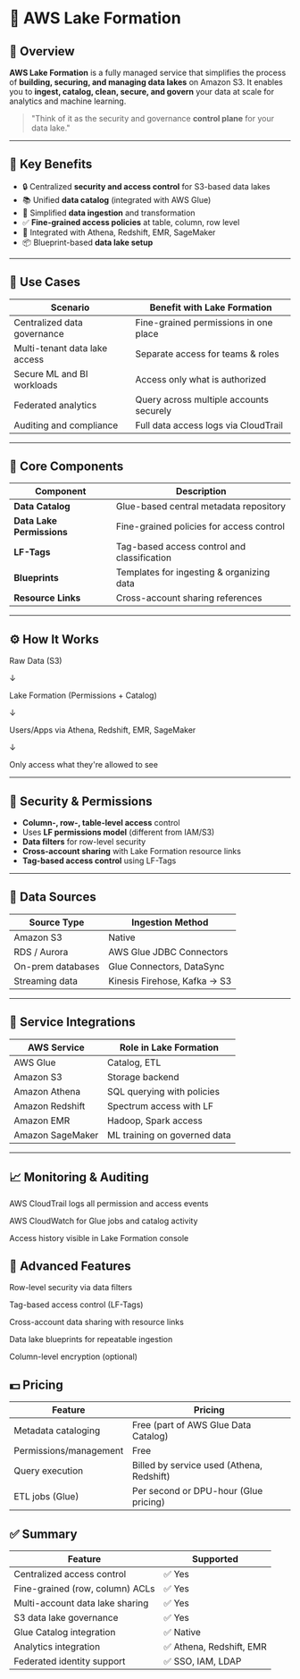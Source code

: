 # 🌊 AWS Lake Formation

## 📘 Overview

**AWS Lake Formation** is a fully managed service that simplifies the process of **building, securing, and managing data lakes** on Amazon S3. It enables you to **ingest, catalog, clean, secure, and govern** your data at scale for analytics and machine learning.

> "Think of it as the security and governance **control plane** for your data lake."

---

## 🚀 Key Benefits

- 🔒 Centralized **security and access control** for S3-based data lakes
- 📚 Unified **data catalog** (integrated with AWS Glue)
- 🔄 Simplified **data ingestion** and transformation
- ✅ **Fine-grained access policies** at table, column, row level
- 🧠 Integrated with Athena, Redshift, EMR, SageMaker
- 📦 Blueprint-based **data lake setup**

---

## 🧰 Use Cases

| Scenario                      | Benefit with Lake Formation             |
| ----------------------------- | --------------------------------------- |
| Centralized data governance   | Fine-grained permissions in one place   |
| Multi-tenant data lake access | Separate access for teams & roles       |
| Secure ML and BI workloads    | Access only what is authorized          |
| Federated analytics           | Query across multiple accounts securely |
| Auditing and compliance       | Full data access logs via CloudTrail    |

---

## 🧱 Core Components

| Component                 | Description                                 |
| ------------------------- | ------------------------------------------- |
| **Data Catalog**          | Glue-based central metadata repository      |
| **Data Lake Permissions** | Fine-grained policies for access control    |
| **LF-Tags**               | Tag-based access control and classification |
| **Blueprints**            | Templates for ingesting & organizing data   |
| **Resource Links**        | Cross-account sharing references            |

---

## ⚙️ How It Works

Raw Data (S3)

↓

Lake Formation (Permissions + Catalog)

↓

Users/Apps via Athena, Redshift, EMR, SageMaker

↓

Only access what they're allowed to see

---

## 🔐 Security & Permissions

- **Column-, row-, table-level access** control
- Uses **LF permissions model** (different from IAM/S3)
- **Data filters** for row-level security
- **Cross-account sharing** with Lake Formation resource links
- **Tag-based access control** using LF-Tags

---

## 🔄 Data Sources

| Source Type       | Ingestion Method             |
| ----------------- | ---------------------------- |
| Amazon S3         | Native                       |
| RDS / Aurora      | AWS Glue JDBC Connectors     |
| On-prem databases | Glue Connectors, DataSync    |
| Streaming data    | Kinesis Firehose, Kafka → S3 |

---

## 🔗 Service Integrations

| AWS Service      | Role in Lake Formation       |
| ---------------- | ---------------------------- |
| AWS Glue         | Catalog, ETL                 |
| Amazon S3        | Storage backend              |
| Amazon Athena    | SQL querying with policies   |
| Amazon Redshift  | Spectrum access with LF      |
| Amazon EMR       | Hadoop, Spark access         |
| Amazon SageMaker | ML training on governed data |

---

## 📈 Monitoring & Auditing

AWS CloudTrail logs all permission and access events

AWS CloudWatch for Glue jobs and catalog activity

Access history visible in Lake Formation console

## 🧠 Advanced Features

Row-level security via data filters

Tag-based access control (LF-Tags)

Cross-account data sharing with resource links

Data lake blueprints for repeatable ingestion

Column-level encryption (optional)

## 💵 Pricing

| Feature                | Pricing                                   |
| ---------------------- | ----------------------------------------- |
| Metadata cataloging    | Free (part of AWS Glue Data Catalog)      |
| Permissions/management | Free                                      |
| Query execution        | Billed by service used (Athena, Redshift) |
| ETL jobs (Glue)        | Per second or DPU-hour (Glue pricing)     |

## ✅ Summary

| Feature                         | Supported                |
| ------------------------------- | ------------------------ |
| Centralized access control      | ✅ Yes                   |
| Fine-grained (row, column) ACLs | ✅ Yes                   |
| Multi-account data lake sharing | ✅ Yes                   |
| S3 data lake governance         | ✅ Yes                   |
| Glue Catalog integration        | ✅ Native                |
| Analytics integration           | ✅ Athena, Redshift, EMR |
| Federated identity support      | ✅ SSO, IAM, LDAP        |
